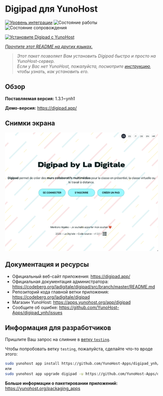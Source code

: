 <!--
Важно: этот README был автоматически сгенерирован <https://github.com/YunoHost/apps/tree/master/tools/readme_generator>
Он НЕ ДОЛЖЕН редактироваться вручную.
-->

# Digipad для YunoHost

[![Уровень интеграции](https://dash.yunohost.org/integration/digipad.svg)](https://ci-apps.yunohost.org/ci/apps/digipad/) ![Состояние работы](https://ci-apps.yunohost.org/ci/badges/digipad.status.svg) ![Состояние сопровождения](https://ci-apps.yunohost.org/ci/badges/digipad.maintain.svg)

[![Установите Digipad с YunoHost](https://install-app.yunohost.org/install-with-yunohost.svg)](https://install-app.yunohost.org/?app=digipad)

*[Прочтите этот README на других языках.](./ALL_README.md)*

> *Этот пакет позволяет Вам установить Digipad быстро и просто на YunoHost-сервер.*  
> *Если у Вас нет YunoHost, пожалуйста, посмотрите [инструкцию](https://yunohost.org/install), чтобы узнать, как установить его.*

## Обзор



**Поставляемая версия:** 1.3.1~ynh1

**Демо-версия:** <https://digipad.app/>

## Снимки экрана

![Снимок экрана Digipad](./doc/screenshots/screenshot.png)

## Документация и ресурсы

- Официальный веб-сайт приложения: <https://digipad.app/>
- Официальная документация администратора: <https://codeberg.org/ladigitale/digipad/src/branch/master/README.md>
- Репозиторий кода главной ветки приложения: <https://codeberg.org/ladigitale/digipad>
- Магазин YunoHost: <https://apps.yunohost.org/app/digipad>
- Сообщите об ошибке: <https://github.com/YunoHost-Apps/digipad_ynh/issues>

## Информация для разработчиков

Пришлите Ваш запрос на слияние в [ветку `testing`](https://github.com/YunoHost-Apps/digipad_ynh/tree/testing).

Чтобы попробовать ветку `testing`, пожалуйста, сделайте что-то вроде этого:

```bash
sudo yunohost app install https://github.com/YunoHost-Apps/digipad_ynh/tree/testing --debug
или
sudo yunohost app upgrade digipad -u https://github.com/YunoHost-Apps/digipad_ynh/tree/testing --debug
```

**Больше информации о пакетировании приложений:** <https://yunohost.org/packaging_apps>
